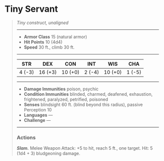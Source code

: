 # Tiny Servant
>*Tiny construct, unaligned*
>___
>- **Armor Class** 15 (natural armor)
>- **Hit Points** 10 (4d4)
>- **Speed** 30 ft., climb 30 ft.
>___
>|STR|DEX|CON|INT|WIS|CHA|
>|:---:|:---:|:---:|:---:|:---:|:---:|
>|4 (-3)|16 (+3)|10 (+0)|2 (-4)|10 (+0)|1 (-5)|
>___
>- **Damage Immunities** poison, psychic
>- **Condition Immunities** blinded, charmed, deafened, exhaustion, frightened, paralyzed, petrified, poisoned
>- **Senses** blindsight 60 ft. (blind beyond this radius), passive Perception 10
>- **Languages** —
>- **Challenge** —
>___
>### Actions
>***Slam.*** Melee Weapon Attack: +5 to hit, reach 5 ft., one target. Hit: 5 (1d4 + 3) bludgeoning damage.